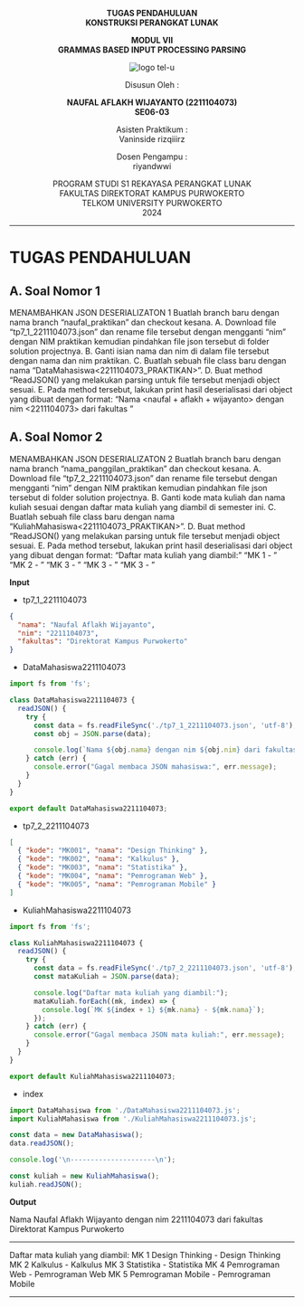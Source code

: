 <div align="center">

**TUGAS PENDAHULUAN**  
**KONSTRUKSI PERANGKAT LUNAK**

**MODUL VII**  
**GRAMMAS BASED INPUT PROCESSING PARSING**

![logo tel-u](https://github.com/user-attachments/assets/3a44181d-9c92-47f6-8cf0-87755117fd99)

Disusun Oleh :

**NAUFAL AFLAKH WIJAYANTO (2211104073)**  
**SE06-03**

Asisten Praktikum :  
Vaninside
rizqiiirz

Dosen Pengampu :  
riyandwwi

PROGRAM STUDI S1 REKAYASA PERANGKAT LUNAK  
FAKULTAS DIREKTORAT KAMPUS PURWOKERTO  
TELKOM UNIVERSITY PURWOKERTO  
2024

</div>

---

# TUGAS PENDAHULUAN

## A. Soal Nomor 1

MENAMBAHKAN JSON DESERIALIZATON 1
Buatlah branch baru dengan nama branch “naufal_praktikan” dan checkout kesana.
A. Download file “tp7_1_2211104073.json” dan rename file tersebut dengan mengganti “nim”
dengan NIM praktikan kemudian pindahkan file json tersebut di folder solution
projectnya.
B. Ganti isian nama dan nim di dalam file tersebut dengan nama dan nim praktikan.
C. Buatlah sebuah file class baru dengan nama “DataMahasiswa<2211104073_PRAKTIKAN>”.
D. Buat method “ReadJSON() yang melakukan parsing untuk file tersebut menjadi object
sesuai.
E. Pada method tersebut, lakukan print hasil deserialisasi dari object yang dibuat dengan
format:
“Nama <naufal + aflakh + wijayanto> dengan nim <2211104073> dari fakultas <informatika>”

## A. Soal Nomor 2

MENAMBAHKAN JSON DESERIALIZATON 2
Buatlah branch baru dengan nama branch “nama_panggilan_praktikan” dan checkout kesana.
A. Download file “tp7_2_2211104073.json” dan rename file tersebut dengan mengganti “nim” dengan
NIM praktikan kemudian pindahkan file json tersebut di folder solution projectnya.
B. Ganti kode mata kuliah dan nama kuliah sesuai dengan daftar mata kuliah yang diambil di
semester ini.
C. Buatlah sebuah file class baru dengan nama “KuliahMahasiswa<2211104073_PRAKTIKAN>”.
D. Buat method “ReadJSON() yang melakukan parsing untuk file tersebut menjadi object
sesuai.
E. Pada method tersebut, lakukan print hasil deserialisasi dari object yang dibuat dengan format:
“Daftar mata kuliah yang diambil:”
“MK 1 <Design Thinking> - <Design Thinking>”
“MK 2 <Kalkulus> - <Kalkulus>”
“MK 3 <Statistika> - <Statistika>”
“MK 3 <Pemrograman Web> - <Pemrograman Web>”
“MK 3 <Pemrograman Mobile> - <Pemrograman Mobile>”

**Input**

- tp7_1_2211104073

```json
{
  "nama": "Naufal Aflakh Wijayanto",
  "nim": "2211104073",
  "fakultas": "Direktorat Kampus Purwokerto"
}
```

- DataMahasiswa2211104073

```js
import fs from 'fs';

class DataMahasiswa2211104073 {
  readJSON() {
    try {
      const data = fs.readFileSync('./tp7_1_2211104073.json', 'utf-8');
      const obj = JSON.parse(data);

      console.log(`Nama ${obj.nama} dengan nim ${obj.nim} dari fakultas ${obj.fakultas}`);
    } catch (err) {
      console.error("Gagal membaca JSON mahasiswa:", err.message);
    }
  }
}

export default DataMahasiswa2211104073;
```

- tp7_2_2211104073

```json
[
  { "kode": "MK001", "nama": "Design Thinking" },
  { "kode": "MK002", "nama": "Kalkulus" },
  { "kode": "MK003", "nama": "Statistika" },
  { "kode": "MK004", "nama": "Pemrograman Web" },
  { "kode": "MK005", "nama": "Pemrograman Mobile" }
]
```

- KuliahMahasiswa2211104073

```js
import fs from 'fs';

class KuliahMahasiswa2211104073 {
  readJSON() {
    try {
      const data = fs.readFileSync('./tp7_2_2211104073.json', 'utf-8');
      const mataKuliah = JSON.parse(data);

      console.log("Daftar mata kuliah yang diambil:");
      mataKuliah.forEach((mk, index) => {
        console.log(`MK ${index + 1} ${mk.nama} - ${mk.nama}`);
      });
    } catch (err) {
      console.error("Gagal membaca JSON mata kuliah:", err.message);
    }
  }
}

export default KuliahMahasiswa2211104073;
```

- index

```js
import DataMahasiswa from './DataMahasiswa2211104073.js';
import KuliahMahasiswa from './KuliahMahasiswa2211104073.js';

const data = new DataMahasiswa();
data.readJSON();

console.log('\n---------------------\n');

const kuliah = new KuliahMahasiswa();
kuliah.readJSON();
```

**Output**

Nama Naufal Aflakh Wijayanto dengan nim 2211104073 dari fakultas Direktorat Kampus Purwokerto

---------------------

Daftar mata kuliah yang diambil:
MK 1 Design Thinking - Design Thinking
MK 2 Kalkulus - Kalkulus
MK 3 Statistika - Statistika
MK 4 Pemrograman Web - Pemrograman Web
MK 5 Pemrograman Mobile - Pemrograman Mobile

---
